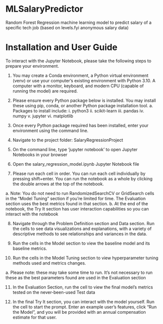 # MLSalaryPredictor
Random Forest Regression machine learning model to predict salary of a specific tech job (based on levels.fyi anonymous salary data)

# Installation and User Guide

To interact with the Jupyter Notebook, please take the following steps to prepare your environment.

1. You may create a Conda environment, a Python virtual environment (venv) or use your
computer’s existing environment with Python 3.10. A computer with a monitor,
keyboard, and modern CPU (capable of running the model) are required.

2. Please ensure every Python package below is installed. You may install these using pip,
conda, or another Python package installation tool.
  a. Packages to install include:
    i. python3
    ii. scikit-learn
    iii. pandas
    iv. numpy
    v. jupyter
    vi. matplotlib
    
3. Once every Python package required has been installed, enter your environment using the
command line.

4. Navigate to the project folder: SalaryRegressionProject

5. On the command line, type ‘jupyter notebook’ to open Jupyter Notebooks in your
browser

6. Open the salary_regression_model.ipynb Jupyter Notebook file

7. Please run each cell in order. You can run each cell individually by pressing shift+enter.
You can run the notebook as a whole by clicking the double arrows at the top of the
notebook.

  a. Note: You do not need to run RandomizedSearchCV or GridSearch cells in the
“Model Tuning” section if you’re limited for time. The Evaluation section uses
the best metrics found in that section.
  b. At the end of the notebook, the Try It section has user interaction capabilities so
you can interact with the notebook

8. Navigate through the Problem Definition section and Data section. Run the cells to see
data visualizations and explanations, with a variety of descriptive methods to see
relationships and variances in the data.

9. Run the cells in the Model section to view the baseline model and its baseline metrics.

10. Run the cells in the Model Tuning section to view hyperparameter tuning methods used
and metrics changes.

  a. Please note: these may take some time to run. It’s not necessary to run these as the
best parameters found are used in the Evaluation section

11. In the Evaluation Section, run the cell to view the final model’s metrics tested on the
never-been-used Test data

12. In the final Try It section, you can interact with the model yourself. Run the cell to start
the prompt. Enter an example user’s features, click “Run the Model”, and you will be
provided with an annual compensation estimate for that user.
